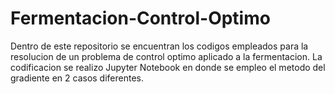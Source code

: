 # Fermentacion-Control-Optimo
Dentro de este repositorio se encuentran los codigos empleados para la resolucion de un problema de control optimo aplicado a la fermentacion. La codificacion se realizo Jupyter Notebook en donde se empleo el metodo del gradiente en 2 casos diferentes.
